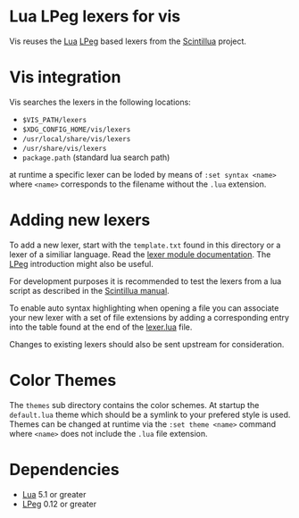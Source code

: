 Lua LPeg lexers for vis
=======================

Vis reuses the [Lua](http://www.lua.org/) [LPeg](http://www.inf.puc-rio.br/~roberto/lpeg/)
based lexers from the [Scintillua](http://foicica.com/scintillua/) project.

# Vis integration

Vis searches the lexers in the following locations:

 * `$VIS_PATH/lexers`
 * `$XDG_CONFIG_HOME/vis/lexers`
 * `/usr/local/share/vis/lexers`
 * `/usr/share/vis/lexers`
 * `package.path` (standard lua search path)

at runtime a specific lexer can be loded by means of `:set syntax <name>`
where `<name>` corresponds to the filename without the `.lua` extension.

# Adding new lexers

To add a new lexer, start with the `template.txt` found in this directory
or a lexer of a similiar language. Read the 
[lexer module documentation](http://foicica.com/scintillua/api.html#lexer).
The [LPeg](http://www.inf.puc-rio.br/~roberto/lpeg/) introduction might also
be useful.

For development purposes it is recommended to test the lexers from a lua
script as described in the
[Scintillua manual](http://foicica.com/scintillua/manual.html#Using.Scintillua.as.a.Lua.Library).

To enable auto syntax highlighting when opening a file you can associate your
new lexer with a set of file extensions by adding a corresponding entry into
the table found at the end of the [lexer.lua](lexer.lua) file.

Changes to existing lexers should also be sent upstream for consideration.

# Color Themes

The `themes` sub directory contains the color schemes. At startup the
`default.lua` theme which should be a symlink to your prefered style is
used. Themes can be changed at runtime via the `:set theme <name>`
command where `<name>` does not include the `.lua` file extension.

# Dependencies

 * [Lua](http://www.lua.org/) 5.1 or greater
 * [LPeg](http://www.inf.puc-rio.br/~roberto/lpeg/) 0.12 or greater
